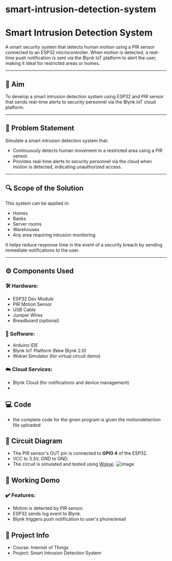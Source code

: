 # smart-intrusion-detection-system
# Smart Intrusion Detection System

A smart security system that detects human motion using a PIR sensor connected to an ESP32 microcontroller. When motion is detected, a real-time push notification is sent via the Blynk IoT platform to alert the user, making it ideal for restricted areas or homes.

---

## 📌 Aim

To develop a smart intrusion detection system using ESP32 and PIR sensor that sends real-time alerts to security personnel via the Blynk IoT cloud platform.

---

## 📖 Problem Statement

Simulate a smart intrusion detection system that:
- Continuously detects human movement in a restricted area using a PIR sensor.
- Provides real-time alerts to security personnel via the cloud when motion is detected, indicating unauthorized access.

---

## 🔍 Scope of the Solution

This system can be applied in:
- Homes
- Banks
- Server rooms
- Warehouses
- Any area requiring intrusion monitoring

It helps reduce response time in the event of a security breach by sending immediate notifications to the user.

---

## ⚙️ Components Used

### 🛠️ Hardware:
- ESP32 Dev Module
- PIR Motion Sensor
- USB Cable
- Jumper Wires
- Breadboard (optional)

### 🧠 Software:
- Arduino IDE
- Blynk IoT Platform (New Blynk 2.0)
- Wokwi Simulator (for virtual circuit demo)

### ☁️ Cloud Services:
- Blynk Cloud (for notifications and device management)
- 
## 💻 Code
- the complete code for the given program is given the motiondetection file uploaded
   
## 🧪 Circuit Diagram

- The PIR sensor's OUT pin is connected to **GPIO 4** of the ESP32.
- VCC to 3.3V, GND to GND.
- The circuit is simulated and tested using [Wokwi](https://wokwi.com).
![image](https://github.com/user-attachments/assets/90cfa1cd-b9b8-49ec-b9f9-797b9d09e22b)



## 📲 Working Demo

### ✔️ Features:
- Motion is detected by PIR sensor.
- ESP32 sends log event to Blynk.
- Blynk triggers push notification to user's phone/email
 

## 📅 Project Info

- Course: Internet of Things
- Project: Smart Intrusion Detection System




